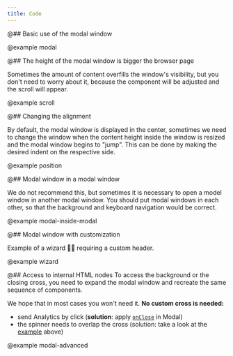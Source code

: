 ```yaml
---
title: Code
---
```


@## Basic use of the modal window

@example modal

@## The height of the modal window is bigger the browser page

Sometimes the amount of content overfills the window's visibility, but you don't need to worry about it, because the component will be adjusted and the scroll will appear.

@example scroll

@## Changing the alignment

By default, the modal window is displayed in the center, sometimes we need to change the window when the content height inside the window is resized and the modal window begins to "jump". This can be done by making the desired indent on the respective side.

@example position

@## Modal window in a modal window

We do not recommend this, but sometimes it is necessary to open a model window in another modal window. You should put modal windows in each other, so that the background and keyboard navigation would be correct.

@example modal-inside-modal

@## Modal window with customization

Example of a wizard 🧙🏻 requiring a custom header.

@example wizard

@## Access to internal HTML nodes
To access the background or the closing cross, you need to expand the modal window and recreate the same sequence of components.

We hope that in most cases you won't need it. **No custom cross is needed:**

- send Analytics by click (**solution**: apply [`onClose`](/components/modal/modal-api/#aa518f) in Modal)
- the spinner needs to overlap the cross (solution: take a look at the [example](/components/modal/modal-code/#adf9fc) above)

@example modal-advanced
